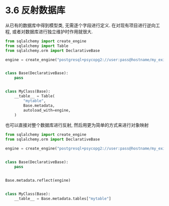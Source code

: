 # 3.6 反射数据库

从已有的数据库中得到模型类, 无需逐个字段进行定义. 在对现有项目进行逆向工程, 或者对数据库进行独立维护时作用就很大.



```python
from sqlalchemy import create_engine
from sqlalchemy import Table
from sqlalchemy.orm import DeclarativeBase

engine = create_engine("postgresql+psycopg2://user:pass@hostname/my_existing_database")


class Base(DeclarativeBase):
    pass


class MyClass(Base):
    __table__ = Table(
        "mytable",
        Base.metadata,
        autoload_with=engine,
    )
```



也可以直接对整个数据库进行反射, 然后用更为简单的方式来进行对象映射



```python
from sqlalchemy import create_engine
from sqlalchemy.orm import DeclarativeBase

engine = create_engine("postgresql+psycopg2://user:pass@hostname/my_existing_database")


class Base(DeclarativeBase):
    pass


Base.metadata.reflect(engine)


class MyClass(Base):
    __table__ = Base.metadata.tables["mytable"]
```


